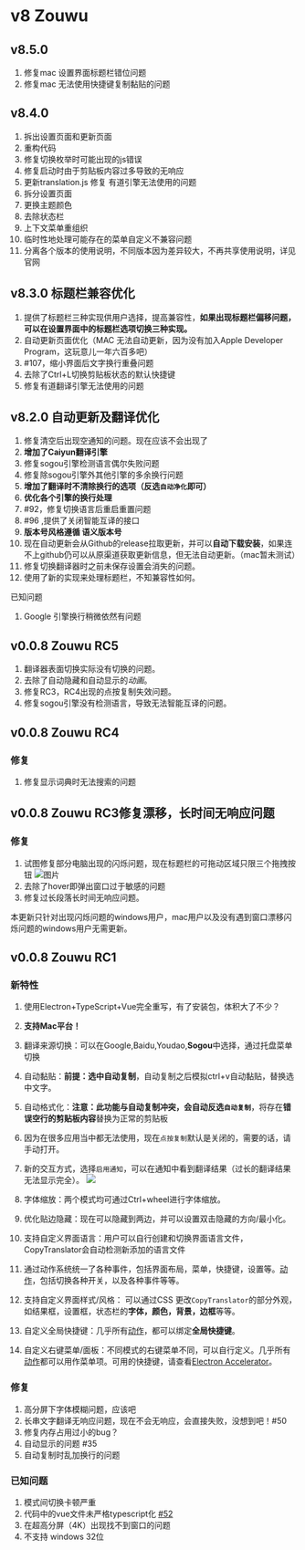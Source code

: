 # v8 Zouwu
## v8.5.0 
1. 修复mac 设置界面标题栏错位问题
2. 修复mac 无法使用快捷键复制黏贴的问题

## v8.4.0 
1. 拆出设置页面和更新页面
2. 重构代码
3. 修复切换枚举时可能出现的js错误
4. 修复启动时由于剪贴板内容过多导致的无响应
5. 更新translation.js 修复 有道引擎无法使用的问题
6. 拆分设置页面
7. 更换主题颜色
8. 去除状态栏
9. 上下文菜单重组织
10. 临时性地处理可能存在的菜单自定义不兼容问题
11. 分离各个版本的使用说明，不同版本因为差异较大，不再共享使用说明，详见官网

## v8.3.0 标题栏兼容优化
1. 提供了标题栏三种实现供用户选择，提高兼容性，**如果出现标题栏偏移问题，可以在设置界面中的标题栏选项切换三种实现。**
2. 自动更新页面优化（MAC 无法自动更新，因为没有加入Apple Developer Program，这玩意儿一年六百多吧）
3. #107，缩小界面后文字换行重叠问题
4. 去除了Ctrl+L切换剪贴板状态的默认快捷键
5. 修复有道翻译引擎无法使用的问题


## v8.2.0 自动更新及翻译优化
1. 修复清空后出现空通知的问题。现在应该不会出现了
2. **增加了Caiyun翻译引擎**
3. 修复sogou引擎检测语言偶尔失败问题
4. 修复除sogou引擎外其他引擎的多余换行问题
5. **增加了翻译时不清除换行的选项（反选`自动净化`即可）**
6. **优化各个引擎的换行处理**
7. #92，修复切换语言后重启重置问题
8. #96 ,提供了关闭智能互译的接口
9. **版本号风格遵循 语义版本号**
10. 现在自动更新会从Github的release拉取更新，并可以**自动下载安装**，如果连不上github仍可以从原渠道获取更新信息，但无法自动更新。（mac暂未测试）
11. 修复切换翻译器时之前未保存设置会消失的问题。
12. 使用了新的实现来处理标题栏，不知兼容性如何。

已知问题
1. Google 引擎换行稍微依然有问题 


## v0.0.8 Zouwu RC5
1. 翻译器表面切换实际没有切换的问题。
2. 去除了自动隐藏和自动显示的*动画*。
3. 修复RC3，RC4出现的点按复制失效问题。
4. 修复sogou引擎没有检测语言，导致无法智能互译的问题。

## v0.0.8 Zouwu RC4 
### 修复
1. 修复显示词典时无法搜索的问题

## v0.0.8 Zouwu RC3修复漂移，长时间无响应问题
### 修复
1. 试图修复部分电脑出现的闪烁问题，现在标题栏的可拖动区域只限三个拖拽按钮
![图片](https://user-images.githubusercontent.com/22427645/55573324-42b01100-573c-11e9-9066-c1d0aedf8660.png)
2. 去除了hover即弹出窗口过于敏感的问题
3. 修复过长段落长时间无响应问题。

本更新只针对出现闪烁问题的windows用户，mac用户以及没有遇到窗口漂移闪烁问题的windows用户无需更新。

## v0.0.8 Zouwu RC1

### 新特性

1. 使用Electron+TypeScript+Vue完全重写，有了安装包，体积大了不少？
2. **支持Mac平台！**
9. 翻译来源切换：可以在Google,Baidu,Youdao,**Sogou**中选择，通过托盘菜单切换
7. 自动黏贴：**前提：选中自动复制**，自动复制之后模拟ctrl+v自动黏贴，替换选中文字。
8. 自动格式化：**注意：此功能与自动复制冲突，会自动反选`自动复制`**，将存在**错误空行的剪贴板内容**替换为正常的剪贴板
10. 因为在很多应用当中都无法使用，现在`点按复制`默认是关闭的，需要的话，请手动打开。
11. 新的交互方式，选择`启用通知`，可以在通知中看到翻译结果（过长的翻译结果无法显示完全）。
    ![](https://s2.ax1x.com/2019/03/30/ADCkSU.png)
5. 字体缩放：两个模式均可通过Ctrl+wheel进行字体缩放。
6. 优化贴边隐藏：现在可以隐藏到两边，并可以设置双击隐藏的方向/最小化。
2. 支持自定义界面语言：用户可以自行创建和切换界面语言文件，CopyTranslator会自动检测新添加的语言文件
3. 通过动作系统统一了各种事件，包括界面布局，菜单，快捷键，设置等。[动作](/guide/#动作系统)，包括切换各种开关，以及各种事件等等。

2. 支持自定义界面样式/风格： 可以通过CSS 更改`CopyTranslator`的部分外观，如结果框，设置框，状态栏的**字体，颜色，背景，边框**等等。

3. 自定义全局快捷键：几乎所有[动作](/guide/#动作系统)，都可以绑定**全局快捷键**。

4. 自定义右键菜单/面板：不同模式的右键菜单不同，可以自行定义。几乎所有[动作](/guide/#动作系统)都可以用作菜单项。可用的快捷键，请查看[Electron Accelerator](https://electronjs.org/docs/api/accelerator)。

### 修复

1. 高分屏下字体模糊问题，应该吧
2. 长串文字翻译无响应问题，现在不会无响应，会直接失败，没想到吧！#50
3. 修复内存占用过小的bug？
4. 自动显示的问题 #35
5. 自动复制时乱加换行的问题

### 已知问题
1. 模式间切换卡顿严重
2. 代码中的vue文件未严格typescript化 [#52](https://github.com/CopyTranslator/CopyTranslator/issues/52)
3. 在超高分屏（4K）出现找不到窗口的问题
4. 不支持 windows 32位